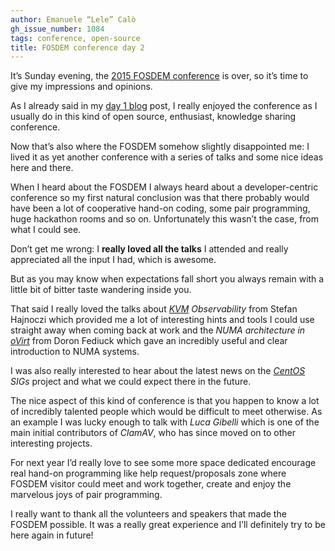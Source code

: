 ```yaml
---
author: Emanuele “Lele” Calò
gh_issue_number: 1084
tags: conference, open-source
title: FOSDEM conference day 2
---
```




It’s Sunday evening, the [2015 FOSDEM conference](https://fosdem.org/2015/) is over, so it’s time to give my impressions and opinions.

As I already said in my [day 1 blog](/blog/2015/01/31/fosdem-conference-day-1) post, I really enjoyed the conference as I usually do in this kind of open source, enthusiast, knowledge sharing conference.

Now that’s also where the FOSDEM somehow slightly disappointed me: I lived it as yet another conference with a series of talks and some nice ideas here and there.

When I heard about the FOSDEM I always heard about a developer-centric conference so my first natural conclusion was that there probably would have been a lot of cooperative hand-on coding, some pair programming, huge hackathon rooms and so on. Unfortunately this wasn’t the case, from what I could see.

Don’t get me wrong: I **really loved all the talks** I attended and really appreciated all the input I had, which is awesome.

But as you may know when expectations fall short you always remain with a little bit of bitter taste wandering inside you.

That said I really loved the talks about *[KVM](https://www.linux-kvm.org/page/Main_Page) Observability* from Stefan Hajnoczi which provided me a lot of interesting hints and tools I could use straight away when coming back at work and the *NUMA architecture in [oVirt](https://www.ovirt.org/)* from Doron Fediuck which gave an incredibly useful and clear introduction to NUMA systems.

I was also really interested to hear about the latest news on the *[CentOS](https://www.centos.org/) SIGs* project and what we could expect there in the future.

The nice aspect of this kind of conference is that you happen to know a lot of incredibly talented people which would be difficult to meet otherwise. As an example I was lucky enough to talk with *Luca Gibelli* which is one of the main initial contributors of *ClamAV*, who has since moved on to other interesting projects.

For next year I’d really love to see some more space dedicated encourage real hand-on programming like help request/proposals zone where FOSDEM visitor could meet and work together, create and enjoy the marvelous joys of pair programming.

I really want to thank all the volunteers and speakers that made the FOSDEM possible. It was a really great experience and I’ll definitely try to be here again in future!


